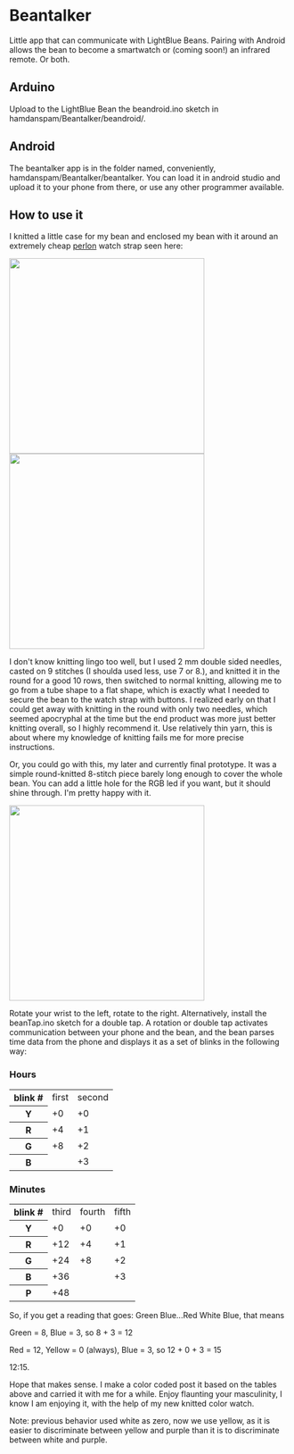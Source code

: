 # Beantalker
Little app that can communicate with LightBlue Beans. Pairing with Android allows the bean to become a smartwatch or (coming soon!) an infrared remote. Or both.


## Arduino
Upload to the LightBlue Bean the beandroid.ino sketch in hamdanspam/Beantalker/beandroid/.


## Android
The beantalker app is in the folder named, conveniently, hamdanspam/Beantalker/beantalker. You can load it in android studio and upload it to your phone from there, or use any other programmer available.

## How to use it
I knitted a little case for my bean and enclosed my bean with it around an extremely cheap [perlon](http://www.primermagazine.com/2016/spend/a-comprehensive-guide-to-watch-straps) watch strap seen here:

<img src="https://github.com/hamdanspam/Beantalker/blob/master/img1.jpg" width=350>
<img src="https://github.com/hamdanspam/Beantalker/blob/master/img3.jpg" width=350>

I don't know knitting lingo too well, but I used 2 mm double sided needles, casted on 9 stitches (I shoulda used less, use 7 or 8.), and knitted it in the round for a good 10 rows, then switched to normal knitting, allowing me to go from a tube shape to a flat shape, which is exactly what I needed to secure the bean to the watch strap with buttons. I realized early on that I could get away with knitting in the round with only two needles, which seemed apocryphal at the time but the end product was more just better knitting overall, so I highly recommend it. Use relatively thin yarn, this is about where my knowledge of knitting fails me for more precise instructions.

Or, you could go with this, my later and currently final prototype. It was a simple round-knitted 8-stitch piece barely long enough to cover the whole bean. You can add a little hole for the RGB led if you want, but it should shine through. I'm pretty happy with it.

<img src="https://github.com/hamdanspam/Beantalker/blob/master/20170212_012304.jpg" width=350>

Rotate your wrist to the left, rotate to the right. Alternatively, install the beanTap.ino sketch for a double tap. A rotation or double tap activates communication between your phone and the bean, and the bean parses time data from the phone and displays it as a set of blinks in the following way:

### Hours
<table>
  <tr>
    <th>blink #</th><td>first</td><td>second</td>
  </tr>
  <tr>
    <th>Y</th><td>+0</td><td>+0</td>
  </tr>
  <tr>
    <th>R</th><td>+4</td><td>+1</td>
  </tr>
  <tr>
    <th>G</th><td>+8</td><td>+2</td>
  </tr>
  <tr>
    <th>B</th><td>  </td><td>+3</td>
  </tr>
</table>

### Minutes
<table>
  <tr>
    <th>blink #</th><td>third</td><td>fourth</td><td>fifth</td>
  </tr>
  <tr>
    <th>Y</th><td>+0</td><td>+0</td><td>+0</td>
  </tr>
  <tr>
    <th>R</th><td>+12</td><td>+4</td><td>+1</td>
  </tr>
  <tr>
    <th>G</th><td>+24</td><td>+8</td><td>+2</td>
  </tr>
  <tr>
    <th>B</th><td>+36</td><td>  </td><td>+3</td>
  </tr>
  <tr>
    <th>P</th><td>+48</td><td>  </td><td>  </td>
  </tr>
</table>

So, if you get a reading that goes: Green Blue...Red White Blue, that means

Green = 8, Blue = 3, so 8 + 3 = 12

Red = 12, Yellow = 0 (always), Blue = 3, so 12 + 0 + 3 = 15

12:15.

Hope that makes sense. I make a color coded post it based on the tables above and carried it with me for a while. Enjoy flaunting your masculinity, I know I am enjoying it, with the help of my new knitted color watch.

Note: previous behavior used white as zero, now we use yellow, as it is easier to discriminate between yellow and purple than it is to discriminate between white and purple.
